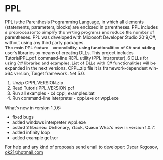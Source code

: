 # PPL
PPL is the Parenthesis Programming Language, in which all elements (statements, parameters, blocks) are enclosed in parentheses. 
PPL includes a preprocessor to simplify the writing programs and reduce the number of parentheses.
PPL was developed  with Microsoft Developer Studio 2019,C#, without using any third party packages.  
The main PPL feature – extensibility, using functionalities of C# and adding user’s libraries by means of creating DLLs.
This project includes TutorialPPL.pdf, command-line REPL utility (PPL interpreter), 6 DLLs for using C# libraries and examples.
List of DLLs with C# functionalities will be expanded in the next versions.
CPPL.zip file it is framework-dependent win-x64 version,
Target framework .Net 5.0.

1. Unzip CPPL.VERSION.zip
2. Read TutorialPPL.VERSION.pdf
3. Run all examples - 
   cd cppl, 
   examples.bat
4. Run command-line interpreter - 
   cppl.exe or wppl.exe 

What's new in version 1.0.6:
   - fixed bugs
   - added windows interpreter wppl.exe
   - added 3 libraries: Dictionary, Stack, Queue
What's new in version 1.0.7:
   - added infinity loop
   - added example gcf.scr

For help and any kind of proposals send email to developer: 
  Oscar Kogosov, ok21@hotmail.com

